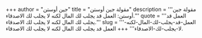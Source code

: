 +++
author = "جين أوستن"
title = "مقولة جين أوستن"
description = '''مقولة جين أوستن: العمل قد يجلب لك المال لكنه لا يجلب لك الاصدقاء.'''
quote = '''العمل قد يجلب لك المال لكنه لا يجلب لك الاصدقاء.'''
slug = '''العمل-قد-يجلب-لك-المال-لكنه-لا-يجلب-لك-الاصدقاء'''
+++
العمل قد يجلب لك المال لكنه لا يجلب لك الاصدقاء.
